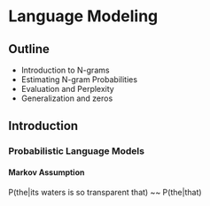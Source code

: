 # Language Modeling

## Outline
* Introduction to N-grams
* Estimating N-gram Probabilities
* Evaluation and Perplexity
* Generalization and zeros

## Introduction

### Probabilistic Language Models

#### Markov Assumption
P(the|its waters is so transparent that) ~~ P(the|that)
